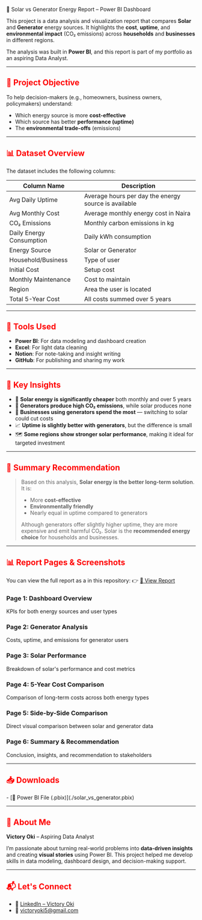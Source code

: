 🔋 Solar vs Generator Energy Report – Power BI Dashboard

This project is a data analysis and visualization report that compares **Solar** and **Generator** energy sources. It highlights the **cost**, **uptime**, and **environmental impact** (CO₂ emissions) across **households** and **businesses** in different regions.

The analysis was built in **Power BI**, and this report is part of my portfolio as an aspiring Data Analyst.

---

<h2 style="color:red">🧠 Project Objective</h2>

To help decision-makers (e.g., homeowners, business owners, policymakers) understand:
- Which energy source is more **cost-effective**
- Which source has better **performance (uptime)**
- The **environmental trade-offs** (emissions)

---

<h2 style="color:red">📊 Dataset Overview</h2>

The dataset includes the following columns:

| Column Name              | Description                                           |
|--------------------------|-------------------------------------------------------|
| Avg Daily Uptime         | Average hours per day the energy source is available |
| Avg Monthly Cost         | Average monthly energy cost in Naira                 |
| CO₂ Emissions            | Monthly carbon emissions in kg                       |
| Daily Energy Consumption | Daily kWh consumption                                |
| Energy Source            | Solar or Generator                                   |
| Household/Business       | Type of user                                         |
| Initial Cost             | Setup cost                                           |
| Monthly Maintenance      | Cost to maintain                                     |
| Region                   | Area the user is located                             |
| Total 5-Year Cost        | All costs summed over 5 years                        |

---

<h2 style="color:red">🧩 Tools Used</h2>

- **Power BI**: For data modeling and dashboard creation 
- **Excel**: For light data cleaning 
- **Notion**: For note-taking and insight writing 
- **GitHub**: For publishing and sharing my work 

---

<h2 style="color:red">📌 Key Insights</h2>

- 🔋 **Solar energy is significantly cheaper** both monthly and over 5 years 
- 🌱 **Generators produce high CO₂ emissions**, while solar produces none 
- 🧾 **Businesses using generators spend the most** — switching to solar could cut costs 
- 📈 **Uptime is slightly better with generators**, but the difference is small 
- 🗺️ **Some regions show stronger solar performance**, making it ideal for targeted investment 

---

<h2 style="color:red">📝 Summary Recommendation</h2>

> Based on this analysis, **Solar energy is the better long-term solution**. It is:
> - More **cost-effective**
> - **Environmentally friendly**
> - Nearly equal in uptime compared to generators 
> 
> Although generators offer slightly higher uptime, they are more expensive and emit harmful CO₂. Solar is the **recommended energy choice** for households and businesses.

---

<h2 style="color:red">📊 Report Pages & Screenshots</h2>

You can view the full report as a in this repository: 
👉 [📄 View Report](./Solar_vs_Generator_Report.pdf)

### Page 1: Dashboard Overview 
KPIs for both energy sources and user types

### Page 2: Generator Analysis 
Costs, uptime, and emissions for generator users

### Page 3: Solar Performance 
Breakdown of solar's performance and cost metrics

### Page 4: 5-Year Cost Comparison 
Comparison of long-term costs across both energy types

### Page 5: Side-by-Side Comparison 
Direct visual comparison between solar and generator data

### Page 6: Summary & Recommendation 
Conclusion, insights, and recommendation to stakeholders

---

<h2 style="color:red">📥 Downloads</h2>
- [📁 Power BI File (.pbix)](./solar_vs_generator.pbix) 

---

<h2 style="color:red">👤 About Me</h2>

**Victory Oki** – Aspiring Data Analyst

I’m passionate about turning real-world problems into **data-driven insights** and creating **visual stories** using Power BI. This project helped me develop skills in data modeling, dashboard design, and decision-making support.

---

<h2 style="color:red">📬 Let's Connect</h2>

- 💼 [LinkedIn – Victory Oki](https://linkedin.com/in/victory-oki-6a916a240) 
- 📧 victoryoki5@gmail.com 
